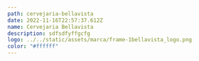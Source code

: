 ```yaml
---
path: cervejaria-bellavista
date: 2022-11-16T22:57:37.612Z
name: Cervejaria Bellavista
description: sdfsdfyffgcfg
logo: ../../static/assets/marca/frame-1bellavista_logo.png
color: "#ffffff"
---
```

